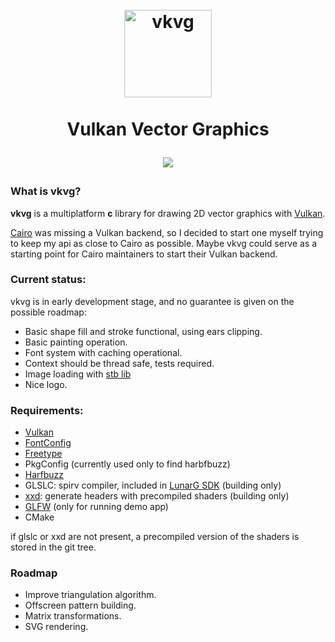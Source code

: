 <h1 align="center">
  <br>
  <a href="https://github.com/jpbruyere/vkvg/blob/master/vkvg.svg">
	<img src="https://github.com/jpbruyere/vkvg/blob/master/vkvg.svg?sanitize=true" alt="vkvg" width="140">
  </a>
  <br>
	<br>
  Vulkan Vector Graphics
  <br>
<p align="center">
  <a href="https://www.paypal.me/GrandTetraSoftware">
	<img src="https://img.shields.io/badge/Donate-PayPal-green.svg">
  </a>
</p>
</h1>

### What is vkvg?

**vkvg** is a multiplatform **c** library for drawing 2D vector graphics with [Vulkan](https://www.khronos.org/vulkan/).

[Cairo](https://www.cairographics.org/) was missing a Vulkan backend, so I decided to start one myself trying to keep my api as close to Cairo as possible. Maybe vkvg could serve as a starting point for Cairo maintainers to start their Vulkan backend.

### Current status:

vkvg is in early development stage, and no guarantee is given on the possible roadmap:

- Basic shape fill and stroke functional, using ears clipping.
- Basic painting operation.
- Font system with caching operational.
- Context should be thread safe, tests required.
- Image loading with [stb lib](https://github.com/nothings/stb)
- Nice logo.

### Requirements:

- [Vulkan](https://www.khronos.org/vulkan/)
- [FontConfig](https://www.freedesktop.org/wiki/Software/fontconfig/)
- [Freetype](https://www.freetype.org/)
- PkgConfig (currently used only to find harbfbuzz)
- [Harfbuzz](https://www.freedesktop.org/wiki/Software/HarfBuzz/)
- GLSLC: spirv compiler, included in [LunarG SDK](https://www.lunarg.com/vulkan-sdk/) (building only)
- [xxd](https://linux.die.net/man/1/xxd): generate headers with precompiled shaders (building only)
- [GLFW](http://www.glfw.org/) (only for running demo app)
- CMake

if glslc or xxd are not present, a precompiled version of the shaders is stored in the git tree.

### Roadmap

- Improve triangulation algorithm.
- Offscreen pattern building.
- Matrix transformations.
- SVG rendering.

